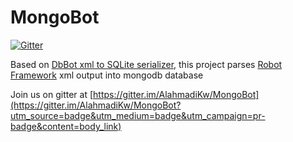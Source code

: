 # MongoBot 

[![Gitter](https://badges.gitter.im/AlahmadiKw/MongoBot.svg)](https://gitter.im/AlahmadiKw/MongoBot?utm_source=badge&utm_medium=badge&utm_campaign=pr-badge&utm_content=body_badge)

Based on [DbBot xml to SQLite serializer][1], this project parses [Robot Framework][2] xml output into mongodb database

Join us on gitter at [https://gitter.im/AlahmadiKw/MongoBot](https://gitter.im/AlahmadiKw/MongoBot?utm_source=badge&utm_medium=badge&utm_campaign=pr-badge&content=body_link)

[1]: https://github.com/robotframework/DbBot
[2]: http://robotframework.org/